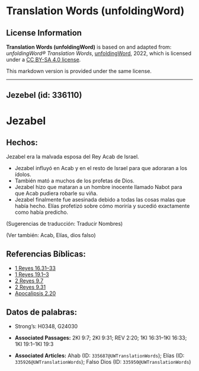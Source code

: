 # Translation Words (unfoldingWord)

## License Information

**Translation Words (unfoldingWord)** is based on and adapted from: _unfoldingWord® Translation Words_, [unfoldingWord](https://unfoldingword.org/utw), 2022, which is licensed under a [CC BY-SA 4.0 license](https://creativecommons.org/licenses/by-sa/4.0/legalcode.en).

This markdown version is provided under the same license.



--------------------------------

## Jezebel (id: 336110)

Jezabel
=======

Hechos:
-------

Jezabel era la malvada esposa del Rey Acab de Israel.

* Jezabel influyó en Acab y en el resto de Israel para que adoraran a los ídolos.
* También mató a muchos de los profetas de Dios.
* Jezabel hizo que mataran a un hombre inocente llamado Nabot para que Acab pudiera robarle su viña.
* Jezabel finalmente fue asesinada debido a todas las cosas malas que había hecho. Elías profetizó sobre cómo moriría y sucedió exactamente como había predicho.

(Sugerencias de traducción: Traducir Nombres)

(Ver también: Acab, Elías, dios falso)

Referencias Bíblicas:
---------------------

* [1 Reyes 16\.31–33](https://ref.ly/1Kgs16:31-1Kgs16:33)
* [1 Reyes 19\.1–3](https://ref.ly/1Kgs19:1-1Kgs19:3)
* [2 Reyes 9\.7](https://ref.ly/2Kgs9:7)
* [2 Reyes 9\.31](https://ref.ly/2Kgs9:31)
* [Apocalipsis 2\.20](https://ref.ly/Rev2:20)

Datos de palabras:
------------------

* Strong’s: H0348, G24030

* **Associated Passages:** 2KI 9:7; 2KI 9:31; REV 2:20; 1KI 16:31–1KI 16:33; 1KI 19:1–1KI 19:3
* **Associated Articles:** Ahab (ID: `335687@UWTranslationWords`); Elías (ID: `335926@UWTranslationWords`); Falso Dios (ID: `335950@UWTranslationWords`)

